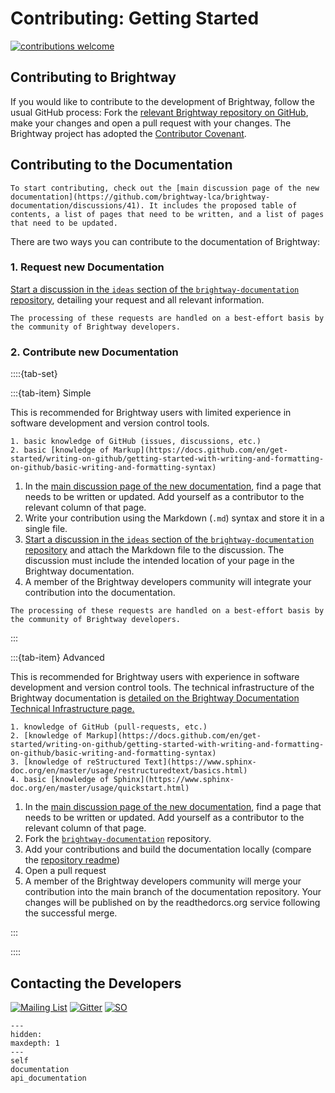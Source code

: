 # Contributing: Getting Started

[![contributions welcome](https://img.shields.io/badge/Contributions-Welcome-brightgreen.svg?style=flat&logo=GitHub)](https://github.com/brightway-lca/brightway-documentation)

## Contributing to Brightway

If you would like to contribute to the development of Brightway, follow the usual GitHub process: Fork the [relevant Brightway repository on GitHub](https://github.com/brightway-lca), make your changes and open a pull request with your changes. The Brightway project has adopted the [Contributor Covenant](https://www.contributor-covenant.org/).

## Contributing to the Documentation

```{note}
To start contributing, check out the [main discussion page of the new documentation](https://github.com/brightway-lca/brightway-documentation/discussions/41). It includes the proposed table of contents, a list of pages that need to be written, and a list of pages that need to be updated.
```

There are two ways you can contribute to the documentation of Brightway:

### 1. Request new Documentation

[Start a discussion in the `ideas` section of the `brightway-documentation` repository](https://github.com/brightway-lca/brightway-documentation/discussions/categories/ideas), detailing your request and all relevant information.

```{note}
The processing of these requests are handled on a best-effort basis by the community of Brightway developers.
```

### 2. Contribute new Documentation

::::{tab-set}

:::{tab-item} Simple

This is recommended for Brightway users with limited experience in software development and version control tools.

```{admonition} Prerequisites
1. basic knowledge of GitHub (issues, discussions, etc.)
2. basic [knowledge of Markup](https://docs.github.com/en/get-started/writing-on-github/getting-started-with-writing-and-formatting-on-github/basic-writing-and-formatting-syntax)
```
1. In the [main discussion page of the new documentation](https://github.com/brightway-lca/brightway-documentation/discussions/41), find a page that needs to be written or updated. Add yourself as a contributor to the relevant column of that page.
2. Write your contribution using the Markdown (`.md`) syntax and store it in a single file.
3. [Start a discussion in the `ideas` section of the `brightway-documentation` repository](https://github.com/brightway-lca/brightway-documentation/discussions/categories/ideas) and attach the Markdown file to the discussion. The discussion must include the intended location of your page in the Brightway documentation.
4.  A member of the Brightway developers community will integrate your contribution into the documentation.

```{note}
The processing of these requests are handled on a best-effort basis by the community of Brightway developers.
```

:::

:::{tab-item} Advanced

This is recommended for Brightway users with experience in software development and version control tools. The technical infrastructure of the Brightway documentation is [detailed on the Brightway Documentation Technical Infrastructure page.](documentation.md)

```{admonition} Prerequisites
1. knowledge of GitHub (pull-requests, etc.)
2. [knowledge of Markup](https://docs.github.com/en/get-started/writing-on-github/getting-started-with-writing-and-formatting-on-github/basic-writing-and-formatting-syntax)
3. [knowledge of reStructured Text](https://www.sphinx-doc.org/en/master/usage/restructuredtext/basics.html)
4. basic [knowledge of Sphinx](https://www.sphinx-doc.org/en/master/usage/quickstart.html)
```

1. In the [main discussion page of the new documentation](https://github.com/brightway-lca/brightway-documentation/discussions/41), find a page that needs to be written or updated. Add yourself as a contributor to the relevant column of that page.
2. Fork the [`brightway-documentation`](https://github.com/brightway-lca/brightway-documentation/) repository.
3. Add your contributions and build the documentation locally (compare the [repository readme](https://github.com/brightway-lca/brightway-documentation/))
4. Open a pull request
5. A member of the Brightway developers community will merge your contribution into the main branch of the documentation repository. Your changes will be published on by the readthedorcs.org service following the successful merge.

:::

::::

## Contacting the Developers

[![Mailing List](https://img.shields.io/badge/Community-Mailing%20List-blue.svg?style=flat&logo=Minutemailer&logoColor=white)](https://brightway.groups.io/)
[![Gitter](https://img.shields.io/badge/Community-Chat-ed1965.svg?style=flat&logo=Gitter&logoColor=white)](https://gitter.im/brightway-lca/community)
[![SO](https://img.shields.io/badge/Community-Questions-f48024.svg?style=flat&logo=Stack%20Overflow&logoColor=white)](https://stackoverflow.com/questions/tagged/brightway)


```{toctree}
---
hidden:
maxdepth: 1
---
self
documentation
api_documentation
```